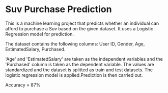 # Suv Purchase Prediction
This is a machine learning project that predicts whether an individual can afford to purchase a Suv based on the given dataset. It uses a Logistic Regression model for prediction.

The dataset contains the following columns:
User ID,
Gender,
Age,
EstimatedSalary,
Purchased.

'Age' and 'EstimatedSalary' are taken as the independent variables and the 'Purchased' column is taken as the dependent variable. The values are standardized and the dataset is splitted as train and test datasets. The logistic regression model is applied.Prediction is then carried out.

Accuracy = 87%